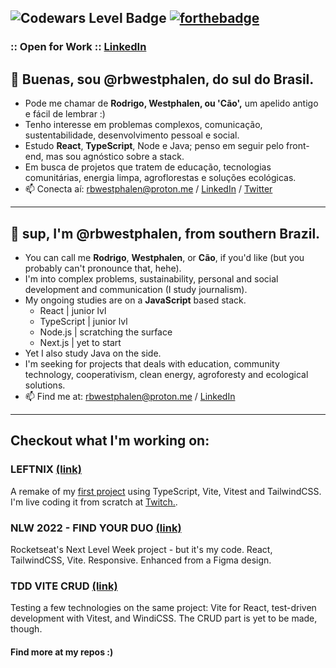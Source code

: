 ![Codewars Level Badge](https://www.codewars.com/users/cpt-westphalen/badges/large)
[![forthebadge](https://forthebadge.com/images/badges/powered-by-black-magic.svg)](https://forthebadge.com)
--
### :: Open for Work :: [LinkedIn](https://linkedin.com/in/rbwestphalen)
## 🌱 Buenas, sou @rbwestphalen, do sul do Brasil.
* Pode me chamar de **Rodrigo, Westphalen, ou 'Cão',** um apelido antigo e fácil de lembrar :)
* Tenho interesse em problemas complexos, comunicação, sustentabilidade, desenvolvimento pessoal e social.
* Estudo **React**, **TypeScript**, Node e Java; penso em seguir pelo front-end, mas sou agnóstico sobre a stack.
* Em busca de projetos que tratem de educação, tecnologias comunitárias, energia limpa, agroflorestas e soluções ecológicas.
* 📫 Conecta aí: rbwestphalen@proton.me / [LinkedIn](https://linkedin.com/in/rbwestphalen) / [Twitter](https://twitter.com/rbwestphalen)
---
## 🌱 sup, I'm @rbwestphalen, from southern Brazil.
* You can call me **Rodrigo**, **Westphalen**, or **Cão**, if you'd like (but you probably can't pronounce that, hehe).
* I'm into complex problems, sustainability, personal and social development and communication (I study journalism).
* My ongoing studies are on a **JavaScript** based stack.
  * React | junior lvl
  * TypeScript | junior lvl
  * Node.js | scratching the surface
  * Next.js | yet to start
* Yet I also study Java on the side.
* I'm seeking for projects that deals with education, community technology, cooperativism, clean energy, agroforesty and ecological solutions.
* 📫 Find me at: rbwestphalen@proton.me / [LinkedIn](https://linkedin.com/in/rbwestphalen)

---

## Checkout what I'm working on:

### LEFTNIX [(link)](https://github.com/cpt-westphalen/leftnix)

A remake of my [first project](https://github.com/cpt-westphalen/leftnix-old) using TypeScript, Vite, Vitest and TailwindCSS. I'm live coding it from scratch at [Twitch.](https://twitch.tv/cptwestphalen).

### NLW 2022 - FIND YOUR DUO [(link)](https://github.com/cpt-westphalen/nlw-ignite-2022)

Rocketseat's Next Level Week project - but it's my code. React, TailwindCSS, Vite. Responsive. Enhanced from a Figma design.

### TDD VITE CRUD [(link)](https://github.com/cpt-westphalen/tdd-vite-windi-crud)

Testing a few technologies on the same project: Vite for React, test-driven development with Vitest, and WindiCSS. The CRUD part is yet to be made, though.

#### Find more at my repos :)
